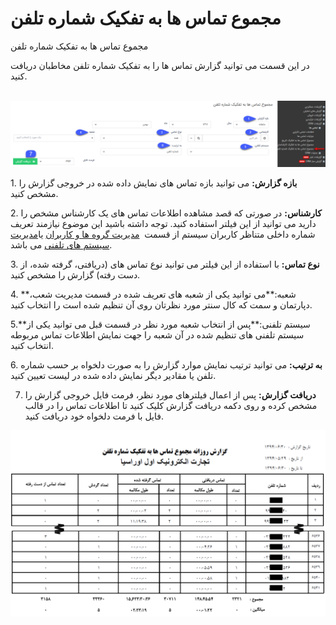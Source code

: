 # مجموع تماس ها به تفکیک شماره تلفن    

مجموع تماس ها به تفکیک شماره تلفن

در این قسمت می توانید گزارش تماس ها را به تفکیک شماره تلفن مخاطبان دریافت کنید.

 ![](Numberbase/CallsNumberbase11.png)

1\. **بازه گزارش:** می توانید بازه تماس های نمایش داده شده در خروجی گزارش را مشخص کنید.

2\. **کارشناس:** در صورتی که قصد مشاهده اطلاعات تماس های یک کارشناس مشخص را دارید می توانید از این فیلتر استفاده کنید. توجه داشته باشید این موضوع نیازمند تعریف شماره داخلی متناظر کاربران سیستم از قسمت  [مدیریت گروه ها و کاربران](../../../Setting/GroupsManagementAndUsers/Users/Newuser.md) یا[مدیریت سیستم های تلفنی](../../../BaseInformatio/Phonesystems/Phonesystemsmanagement.md) می باشد.

3\. **نوع تماس:** با استفاده از این فیلتر می توانید نوع تماس های (دریافتی، گرفته شده، از دست رفته) گزارش را مشخص کنید.

4\. **شعبه:**می توانید یکی از شعبه های تعریف شده در قسمت مدیریت شعب، دپارتمان و سمت که کال سنتر مورد نظرتان روی آن تنظیم شده است را انتخاب کنید.

5.**سیستم تلفنی:**پس از انتخاب شعبه مورد نظر در قسمت قبل می توانید یکی از سیستم تلفنی های تنظیم شده در آن شعبه را جهت نمایش اطلاعات تماس مربوطه انتخاب کنید.

6\. **به ترتیب:** می توانید ترتیب نمایش موارد گزارش را به صورت دلخواه بر حسب شماره تلفن یا مقادیر دیگر نمایش داده شده در لیست تعیین کنید.

7. **دریافت گزارش:** پس از اعمال فیلترهای مورد نظر، فرمت فایل خروجی گزارش را مشخص کرده و روی دکمه دریافت گزارش کلیک کنید تا اطلاعات تماس را در قالب فایل با فرمت دلخواه خود دریافت کنید. 

![](Numberbase/Calls41.png)